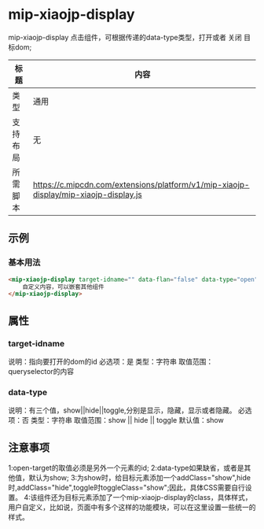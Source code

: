# mip-xiaojp-display

mip-xiaojp-display 点击组件，可根据传递的data-type类型，打开或者 关闭 目标dom;

标题|内容
----|----
类型|通用
支持布局|无
所需脚本|https://c.mipcdn.com/extensions/platform/v1/mip-xiaojp-display/mip-xiaojp-display.js

## 示例

### 基本用法
```html
<mip-xiaojp-display target-idname="" data-flan="false" data-type="open">
    自定义内容，可以嵌套其他组件
</mip-xiaojp-display>
```

## 属性

### target-idname

说明：指向要打开的dom的id
必选项：是
类型：字符串
取值范围：queryselector的内容


### data-type

说明：有三个值，show||hide||toggle,分别是显示，隐藏，显示或者隐藏。
必选项：否
类型：字符串
取值范围：show || hide || toggle
默认值：show


## 注意事项
1:open-target的取值必须是另外一个元素的id;
2:data-type如果缺省，或者是其他值，默认为show;
3:为show时，给目标元素添加一个addClass="show",hide时,addClass="hide",toggle时toggleClass="show";因此，具体CSS需要自行设置。
4:该组件还为目标元素添加了一个mip-xiaojp-display的class，具体样式，用户自定义，比如说，页面中有多个这样的功能模块，可以在这里设置一些统一的样式。

